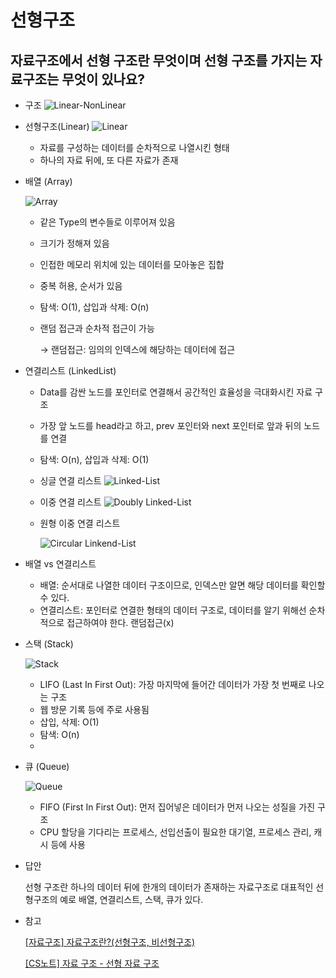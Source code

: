 # 선형구조

## 자료구조에서 선형 구조란 무엇이며 선형 구조를 가지는 자료구조는 무엇이 있나요?

- 구조
    ![Linear-NonLinear](https://user-images.githubusercontent.com/111514410/222891310-51570957-a062-40fd-8e0a-69291e6f7498.png)

- 선형구조(Linear)
    ![Linear](https://user-images.githubusercontent.com/111514410/222891194-ea02d231-61a8-4d74-98b2-5aa68d0483b7.png)
    - 자료를 구성하는 데이터를 순차적으로 나열시킨 형태
    - 하나의 자료 뒤에, 또 다른 자료가 존재
- 배열 (Array)
    
    ![Array](https://user-images.githubusercontent.com/111514410/222891370-7b17f1f7-146d-4982-9327-595bd4ce66a5.jpg)
    - 같은 Type의 변수들로 이루어져 있음
    - 크기가 정해져 있음
    - 인접한 메모리 위치에 있는 데이터를 모아놓은 집합
    - 중복 허용, 순서가 있음
    - 탐색: O(1), 삽입과 삭제: O(n)
    - 랜덤 접근과 순차적 접근이 가능
        
        → 랜덤접근: 임의의 인덱스에 해당하는 데이터에 접근
        
- 연결리스트 (LinkedList)
    - Data를 감싼 노드를 포인터로 연결해서 공간적인 효율성을 극대화시킨 자료 구조
    - 가장 앞 노드를 head라고 하고, prev 포인터와 next 포인터로 앞과 뒤의 노드를 연결
    - 탐색: O(n), 삽입과 삭제: O(1)
    - 싱글 연결 리스트
        ![Linked-List](https://user-images.githubusercontent.com/111514410/222891738-9c7d5883-0a66-4f2e-9b22-388dcd09a3ea.jpg)
    
    - 이중 연결 리스트
        ![Doubly Linked-List](https://user-images.githubusercontent.com/111514410/222891844-9d2bfeda-9262-4bd5-96fb-80858f957d57.jpg)    
        
    - 원형 이중 연결 리스트


        ![Circular Linkend-List](https://user-images.githubusercontent.com/111514410/222892022-ea2df66f-b9f6-4702-92f7-291d9c41c12c.jpg)


- 배열 vs 연결리스트
    - 배열: 순서대로 나열한 데이터 구조이므로, 인덱스만 알면 해당 데이터를 확인할 수 있다.
    - 연결리스트: 포인터로 연결한 형태의 데이터 구조로, 데이터를 알기 위해선 순차적으로 접근하여야 한다. 랜덤접근(x)

- 스택 (Stack)
    
    
    ![Stack](https://user-images.githubusercontent.com/111514410/222891462-0fb8d34e-5106-47c1-b5ea-f65a9ae21f29.jpg)
    
    
    - LIFO (Last In First Out): 가장 마지막에 들어간 데이터가 가장 첫 번째로 나오는 구조
    - 웹 방문 기록 등에 주로 사용됨
    - 삽입, 삭제: O(1)
    - 탐색: O(n)
    - 
- 큐 (Queue)
    
    
    ![Queue](https://user-images.githubusercontent.com/111514410/222891520-9d4a11b2-272f-42ad-bab8-c085bb77bbf1.jpg)
    
    
    - FIFO (First In First Out): 먼저 집어넣은 데이터가 먼저 나오는 성질을 가진 구조
    - CPU 할당을 기다리는 프로세스,  선입선출이 필요한 대기열,  프로세스 관리, 캐시 등에 사용
- 답안
    
    선형 구조란 하나의 데이터 뒤에 한개의 데이터가 존재하는 자료구조로 대표적인 선형구조의 예로 배열, 연결리스트, 스택, 큐가 있다.
    
- 참고
    
    [[자료구조] 자료구조란?(선형구조, 비선형구조)](https://osy0907.tistory.com/84)
    
    [[CS노트] 자료 구조 - 선형 자료 구조](https://velog.io/@tanger2ne/CS노트-자료-구조-선형-자료-구조)

